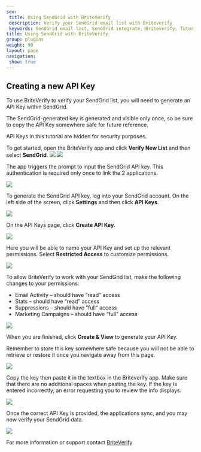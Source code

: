 ```yaml
---
seo:
 title: Using SendGrid with BriteVerify
 description: Verify your SendGrid email list with Briteverify
 keywords: SendGrid email list, SendGrid integrate, Briteverify, Tutorial
title: Using SendGrid with BriteVerify
group: plugins
weight: 90
layout: page
navigation:
 show: true
---
```


## Creating a new API Key

To use BriteVerify to verify your SendGrid list, you will need to generate an API Key within SendGrid.

<call-out type="warning">

The SendGrid-generated key is generated and visible only once, so be sure to copy the API Key somewhere safe for future reference.

</call-out>

<call-out>

API Keys in this tutorial are hidden for security purposes.

</call-out>

To get started, open the BriteVerify app and click **Verify New List** and then select **SendGrid**.
![]({{root_url}}/images/briteverify_verify_new_list.jpg)
![]({{root_url}}/images/briteverify_choose_list.jpg)

The app triggers the prompt to input the SendGrid API key. This authentication is required only once to link the 2 applications.

![]({{root_url}}/images/briteverify_auth_sg.jpg)

To generate the SendGrid API key, log into your SendGrid account. On the left side of the screen, click **Settings** and then click **API Keys**.

![]({{root_url}}/images/briteverify_navbar.jpg)

On the API Keys page, click **Create API Key**.

![]({{root_url}}/images/briteverify_createapikey.jpg)

Here you will be able to name your API Key and set up the relevant permissions.
Select **Restricted Access** to customize permissions.

![]({{root_url}}/images/briteverify_create_api_key_sidebar.jpg)

To allow BriteVerify to work with your SendGrid list, make the following changes to your permissions:

- Email Activity – should have “read” access
- Stats – should have “read” access
- Suppressions – should have “full” access
- Marketing Campaigns – should have “full” access

![]({{root_url}}/images/briteverify_access_levels.jpg)

When you are finished, click **Create & View** to generate your API Key.

<call-out type="warning">
Remember to store this key somewhere safe because you will not be able to retrieve or restore it once you navigate away from this page.
</call-out>

![]({{root_url}}/images/briteverify_apikey_created.jpg)

Copy the key then paste it in the textbox in the Briteverify app. Make sure that there are no additional spaces when pasting the key. If the key is entered incorrectly, an error requesting you to review the info displays.

![]({{root_url}}/images/briteverify_enter_api_key.jpg)

Once the correct API Key is provided, the applications sync, and you may now verify your SendGrid data.

![]({{root_url}}/images/Briteverify_Picture_10.jpeg)

<call-out>

For more information or support contact [BriteVerify](https://support.briteverify.com/)

</call-out>
